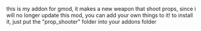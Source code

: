 this is my addon for gmod, it makes a new weapon that shoot props, 
since i will no longer update this mod, you can add your own things to it! 
to install it, just put the "prop_shooter" folder into your addons folder
